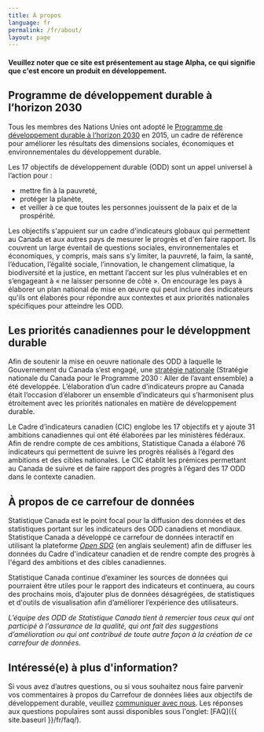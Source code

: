 ```yaml
---
title: À propos
language: fr
permalink: /fr/about/
layout: page
---
```


#### Veuillez noter que ce site est présentement au stage Alpha, ce qui signifie que c'est encore un produit en développement.

## Programme de développement durable à l’horizon 2030
Tous les membres des Nations Unies ont adopté le <a href="https://www.un.org/ga/search/view_doc.asp?symbol=A/RES/70/1&Lang=F">Programme de développement
durable à l’horizon 2030</a> en 2015, un cadre de référence pour améliorer les résultats des dimensions sociales, économiques et environnementales du développement durable.

Les 17 objectifs de développement durable (ODD) sont un appel universel à l’action pour :
* mettre fin à la pauvreté,
* protéger la planète,
* et veiller à ce que toutes les personnes jouissent de la paix et de la prospérité.

Les objectifs s'appuient sur un cadre d'indicateurs globaux qui permettent au Canada et aux autres pays de mesurer le progrès et d'en faire rapport. Ils couvrent un large éventail de questions sociales, environnementales et économiques, y compris, mais sans s’y limiter, la pauvreté, la faim, la santé, l’éducation, l’égalité sociale, l’innovation, le changement climatique, la biodiversité et la justice, en mettant l’accent sur les plus vulnérables et en s’engageant à « ne laisser personne de côté ». On encourage les pays à élaborer un plan national de mise en œuvre qui peut inclure des indicateurs qu'ils ont élaborés pour répondre aux contextes et aux priorités nationales spécifiques pour atteindre les ODD.

## Les priorités canadiennes pour le développment durable
Afin de soutenir la mise en oeuvre nationale des ODD à laquelle le Gouvernement du Canada s’est engagé, une <a href="https://www.canada.ca/fr/emploi-developpement-social/programmes/programme-2030/aller-avant.html">stratégie nationale</a> (Stratégie nationale du Canada pour le Programme 2030 : Aller de l’avant ensemble) a été developpée. L’élaboration d’un cadre d’indicateurs propre au Canada était l’occasion d’élaborer un ensemble d’indicateurs qui s’harmonisent plus étroitement avec les priorités nationales en matière de développement durable.

Le Cadre d’indicateurs canadien (CIC) englobe les 17 objectifs et y ajoute 31 ambitions canadiennes qui ont été élaborées par les ministères fédéraux. Afin de rendre compte de ces ambitions, Statistique Canada a élaboré 76 indicateurs qui permettent de suivre les progrès réalisés à l’égard des ambitions et des cibles nationales. Le CIC établit les prémices permettant au Canada de suivre et de faire rapport des progrès à l’égard des 17 ODD dans le contexte canadien.

## À propos de ce carrefour de données
Statistique Canada est le point focal pour la diffusion des données et des statistiques portant sur les indicateurs des ODD canadiens et mondiaux. Statistique Canada a développé ce carrefour de données interactif en utilisant la plateforme <a href="https://open-sdg.readthedocs.io/en/latest/"><em>Open SDG</em></a> (en anglais seulement) afin de diffuser les données du Cadre d'indicateur canadien et de rendre compte des progrès à l'égard des ambitions et des cibles canadiennes.

Statistique Canada continue d’examiner les sources de données qui pourraient être utiles pour le rapport des indicateurs et continuera, au cours des prochains mois, d’ajouter plus de données désagrégées, de statistiques et d'outils de visualisation afin d’améliorer l’expérience des utilisateurs.

<em>L’équipe des ODD de Statistique Canada tient à remercier tous ceux qui ont participé à l’assurance de la qualité, qui ont fait des suggestions d’amélioration ou qui ont contribué de toute autre façon à la création de ce carrefour de données.</em>

## Intéressé(e) à plus d'information?
Si vous avez d’autres questions, ou si vous souhaitez nous faire parvenir vos commentaires à propos du Carrefour de données liées aux objectifs de développement durable, veuillez <a href="mailto:%email_address">communiquer avec nous</a>. Les réponses aux questions populaires sont aussi disponibles sous l'onglet: [FAQ]({{ site.baseurl }}/fr/faq/).

